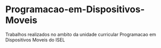 # Programacao-em-Dispositivos-Moveis
Trabalhos realizados no ambito da unidade curricular Programacao em Dispositivos Moveis do ISEL

